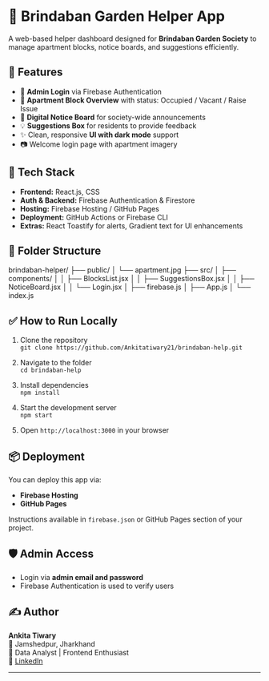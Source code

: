 # 🏡 Brindaban Garden Helper App

A web-based helper dashboard designed for **Brindaban Garden Society** to manage apartment blocks, notice boards, and suggestions efficiently.

## 🚀 Features

- 🧾 **Admin Login** via Firebase Authentication
- 🏢 **Apartment Block Overview** with status: Occupied / Vacant / Raise Issue
- 📢 **Digital Notice Board** for society-wide announcements
- 💡 **Suggestions Box** for residents to provide feedback
- ✨ Clean, responsive **UI with dark mode** support
- 📷 Welcome login page with apartment imagery

## 🔧 Tech Stack

- **Frontend:** React.js, CSS
- **Auth & Backend:** Firebase Authentication & Firestore
- **Hosting:** Firebase Hosting / GitHub Pages
- **Deployment:** GitHub Actions or Firebase CLI
- **Extras:** React Toastify for alerts, Gradient text for UI enhancements

## 📁 Folder Structure

brindaban-helper/
├── public/
│ └── apartment.jpg
├── src/
│ ├── components/
│ │ ├── BlocksList.jsx
│ │ ├── SuggestionsBox.jsx
│ │ ├── NoticeBoard.jsx
│ │ └── Login.jsx
│ ├── firebase.js
│ ├── App.js
│ └── index.js




## ✅ How to Run Locally

1. Clone the repository  
   `git clone https://github.com/Ankitatiwary21/brindaban-help.git`

2. Navigate to the folder  
   `cd brindaban-help`

3. Install dependencies  
   `npm install`

4. Start the development server  
   `npm start`

5. Open `http://localhost:3000` in your browser

## 📦 Deployment

You can deploy this app via:
- **Firebase Hosting**
- **GitHub Pages**

Instructions available in `firebase.json` or GitHub Pages section of your project.

## 🛡️ Admin Access

- Login via **admin email and password**
- Firebase Authentication is used to verify users

## ✍️ Author

**Ankita Tiwary**  
📍 Jamshedpur, Jharkhand  
💼 Data Analyst | Frontend Enthusiast  
🔗 [LinkedIn](https://linkedin.com/in/ankitatiwary21)

---


